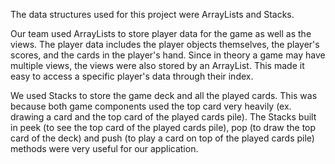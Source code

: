 The data structures used for this project were ArrayLists and Stacks.

Our team used ArrayLists to store player data for the game as well as the views. The player data includes the player objects themselves, the player's scores, and the cards in the player's hand.
Since in theory a game may have multiple views, the views were also stored by an ArrayList. This made it easy to access a specific player's data through their index.

We used Stacks to store the game deck and all the played cards. This was because both game components used the top card very heavily (ex. drawing a card and the top card of the played cards pile).
The Stacks built in peek (to see the top card of the played cards pile), pop (to draw the top card of the deck) and push (to play a card on top of the played cards pile) methods were very useful for our application.

